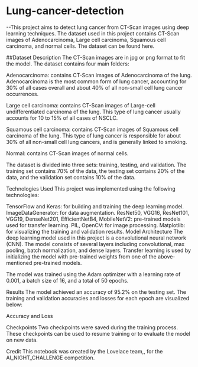# Lung-cancer-detection

--This project aims to detect lung cancer from CT-Scan images using deep learning techniques. The dataset used in this project contains CT-Scan images of Adenocarcinoma, Large cell carcinoma, Squamous cell carcinoma, and normal cells. The dataset can be found here.

##Dataset Description
The CT-Scan images are in jpg or png format to fit the model. The dataset contains four main folders:

Adenocarcinoma: contains CT-Scan images of Adenocarcinoma of the lung. Adenocarcinoma is the most common form of lung cancer, accounting for 30% of all cases overall and about 40% of all non-small cell lung cancer occurrences.

Large cell carcinoma: contains CT-Scan images of Large-cell undifferentiated carcinoma of the lung. This type of lung cancer usually accounts for 10 to 15% of all cases of NSCLC.

Squamous cell carcinoma: contains CT-Scan images of Squamous cell carcinoma of the lung. This type of lung cancer is responsible for about 30% of all non-small cell lung cancers, and is generally linked to smoking.

Normal: contains CT-Scan images of normal cells.

The dataset is divided into three sets: training, testing, and validation. The training set contains 70% of the data, the testing set contains 20% of the data, and the validation set contains 10% of the data.

Technologies Used
This project was implemented using the following technologies:

TensorFlow and Keras: for building and training the deep learning model.
ImageDataGenerator: for data augmentation.
ResNet50, VGG16, ResNet101, VGG19, DenseNet201, EfficientNetB4, MobileNetV2: pre-trained models used for transfer learning.
PIL, OpenCV: for image processing.
Matplotlib: for visualizing the training and validation results.
Model Architecture
The deep learning model used in this project is a convolutional neural network (CNN). The model consists of several layers including convolutional, max pooling, batch normalization, and dense layers. Transfer learning is used by initializing the model with pre-trained weights from one of the above-mentioned pre-trained models.

The model was trained using the Adam optimizer with a learning rate of 0.001, a batch size of 16, and a total of 50 epochs.

Results
The model achieved an accuracy of 95.2% on the testing set. The training and validation accuracies and losses for each epoch are visualized below:

Accuracy and Loss

Checkpoints
Two checkpoints were saved during the training process. These checkpoints can be used to resume training or to evaluate the model on new data.

Credit
This notebook was created by the Lovelace team,, for the AI_NIGHT_CHALLENGE competition.
